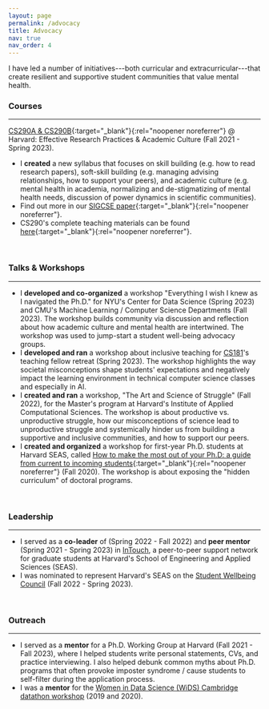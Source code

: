 ```yaml
---
layout: page
permalink: /advocacy
title: Advocacy
nav: true
nav_order: 4
---
```



I have led a number of initiatives---both curricular and extracurricular---that create resilient and supportive student communities that value mental health.


### Courses
<hr/>

[CS290A & CS290B](https://yanivyacoby.github.io/harvard-cs290/){:target="_blank"}{:rel="noopener noreferrer"} @ Harvard: Effective Research Practices & Academic Culture (Fall 2021 - Spring 2023).
* I **created** a new syllabus that focuses on skill building (e.g. how to read research papers), soft-skill building (e.g. managing advising relationships, how to support your peers), and academic culture (e.g. mental health in academia, normalizing and de-stigmatizing of mental health needs, discussion of power dynamics in scientific communities).
* Find out more in our [SIGCSE paper](https://arxiv.org/abs/2208.12650){:target="_blank"}{:rel="noopener noreferrer"}.
* CS290's complete teaching materials can be found [here](https://yanivyacoby.github.io/harvard-cs290-teaching-materials){:target="_blank"}{:rel="noopener noreferrer"}.


<br/>

### Talks & Workshops
<hr/>

* I **developed and co-organized** a workshop "Everything I wish I knew as I navigated the Ph.D." for NYU's Center for Data Science (Spring 2023) and CMU's Machine Learning / Computer Science Departments (Fall 2023). The workshop builds community via discussion and reflection about how academic culture and mental health are intertwined. The workshop was used to jump-start a student well-being advocacy groups. 
* I **developed and ran** a workshop about inclusive teaching for [CS181](https://harvard-ml-courses.github.io/cs181-web/)'s teaching fellow retreat (Spring 2023). The workshop highlights the way societal misconceptions shape students' expectations and negatively impact the learning environment in technical computer science classes and especially in AI.
* I **created and ran** a workshop, "The Art and Science of Struggle" (Fall 2022), for the Master's program at Harvard's Institute of Applied Computational Sciences. The workshop is about productive vs. unproductive struggle, how our misconceptions of science lead to unproductive struggle and systemically hinder us from building a supportive and inclusive communities, and how to support our peers.
* I **created and organized** a workshop for first-year Ph.D. students at Harvard SEAS, called [How to make the most out of your Ph.D: a guide from current to incoming students](https://yanivyacoby.github.io/a-guide-to-your-phd/guide.html){:target="_blank"}{:rel="noopener noreferrer"} (Fall 2020). The workshop is about exposing the "hidden curriculum" of doctoral programs. 


<br/>

### Leadership
<hr/>

* I served as a **co-leader** of (Spring 2022 - Fall 2022) and **peer mentor** (Spring 2021 - Spring 2023) in [InTouch](https://intouch.seas.harvard.edu/), a peer-to-peer support network for graduate students at Harvard's School of Engineering and Applied Sciences (SEAS). 
* I was nominated to represent Harvard's SEAS on the [Student Wellbeing Council](https://www.harvard.edu/wellbeing/about/) (Fall 2022 - Spring 2023). 


<br/>

### Outreach
<hr/>

* I served as a **mentor** for a Ph.D. Working Group at Harvard (Fall 2021 - Fall 2023), where I helped students write personal statements, CVs, and practice interviewing. I also helped debunk common myths about Ph.D. programs that often provoke imposter syndrome / cause students to self-filter during the application process.
* I was a **mentor** for the [Women in Data Science (WiDS) Cambridge datathon workshop](https://onefishy.github.io/wids_datathon/) (2019 and 2020). 

